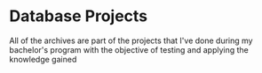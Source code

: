 # Database Projects

All of the archives are part of the projects that I've done during my bachelor's program with the objective of testing and applying the knowledge gained
